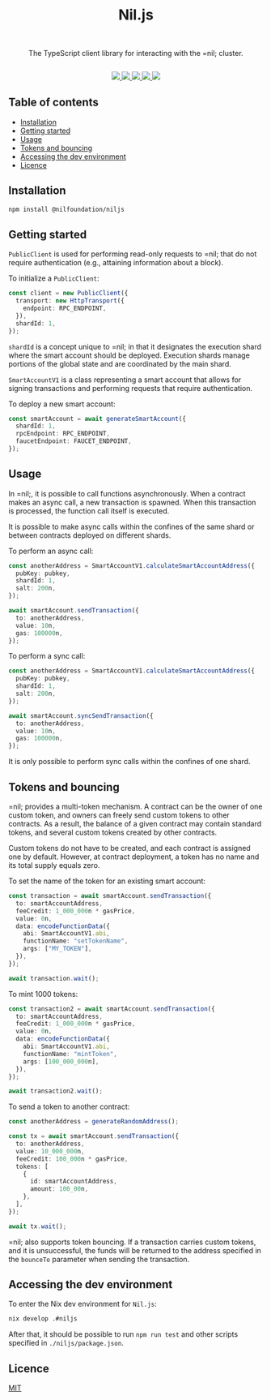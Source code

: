<h1 align="center">Nil.js</h1>

<br />

<p align="center">
  The TypeScript client library for interacting with the =nil; cluster.
</p>

<row style="display: flex; gap: 10px;"><p align="center">
<a href="https://github.com/NilFoundation/nil.js/actions/workflows/build.yaml">
<picture>
<img src="https://img.shields.io/github/actions/workflow/status/NilFoundation/nil.js/.github%2Fworkflows%2Fbuild.yaml"/>
</picture>
</a>
<a href="https://www.npmjs.com/package/@nilfoundation/niljs">
<picture>
<img src="https://img.shields.io/npm/dy/%40nilfoundation%2Fniljs"/>
</picture>
</a>
<a href="https://github.com/NilFoundation/nil.js">
<picture>
<img src="https://img.shields.io/github/stars/NilFoundation/nil.js"/>
</picture>
</a>
<a href="https://github.com/NilFoundation/nil.js/actions/workflows/build.yaml">
<picture>
<img src="https://img.shields.io/npm/v/%40nilfoundation%2Fniljs"/>
</picture>
</a>
<a href="https://github.com/NilFoundation/nil.js">
<picture>
<img src="https://img.shields.io/github/forks/NilFoundation/nil.js"/>
</picture>
</a>

</p>
</row>

## Table of contents

- [Installation](#installation)
- [Getting started](#getting-started)
- [Usage](#usage)
- [Tokens and bouncing](#tokens-and-bouncing)
- [Accessing the dev environment](#accessing-the-dev-environment)
- [Licence](#licence)

## Installation

```bash
npm install @nilfoundation/niljs
```

## Getting started

`PublicClient` is used for performing read-only requests to =nil; that do not
require authentication (e.g., attaining information about a block).

To initialize a `PublicClient`:

```typescript
const client = new PublicClient({
  transport: new HttpTransport({
    endpoint: RPC_ENDPOINT,
  }),
  shardId: 1,
});
```

`shardId` is a concept unique to =nil; in that it designates the execution shard
where the smart account should be deployed. Execution shards manage portions of
the global state and are coordinated by the main shard.

`SmartAccountV1` is a class representing a smart account that allows for signing
transactions and performing requests that require authentication.

To deploy a new smart account:

```typescript
const smartAccount = await generateSmartAccount({
  shardId: 1,
  rpcEndpoint: RPC_ENDPOINT,
  faucetEndpoint: FAUCET_ENDPOINT,
});
```

## Usage

In =nil;, it is possible to call functions asynchronously. When a contract makes
an async call, a new transaction is spawned. When this transaction is processed,
the function call itself is executed.

It is possible to make async calls within the confines of the same shard or
between contracts deployed on different shards.

To perform an async call:

```typescript
const anotherAddress = SmartAccountV1.calculateSmartAccountAddress({
  pubKey: pubkey,
  shardId: 1,
  salt: 200n,
});

await smartAccount.sendTransaction({
  to: anotherAddress,
  value: 10n,
  gas: 100000n,
});
```

To perform a sync call:

```typescript
const anotherAddress = SmartAccountV1.calculateSmartAccountAddress({
  pubKey: pubkey,
  shardId: 1,
  salt: 200n,
});

await smartAccount.syncSendTransaction({
  to: anotherAddress,
  value: 10n,
  gas: 100000n,
});
```

It is only possible to perform sync calls within the confines of one shard.

## Tokens and bouncing

=nil; provides a multi-token mechanism. A contract can be the owner of one
custom token, and owners can freely send custom tokens to other contracts. As a
result, the balance of a given contract may contain standard tokens, and several
custom tokens created by other contracts.

Custom tokens do not have to be created, and each contract is assigned one by
default. However, at contract deployment, a token has no name and its total
supply equals zero.

To set the name of the token for an existing smart account:

```ts
const transaction = await smartAccount.sendTransaction({
  to: smartAccountAddress,
  feeCredit: 1_000_000n * gasPrice,
  value: 0n,
  data: encodeFunctionData({
    abi: SmartAccountV1.abi,
    functionName: "setTokenName",
    args: ["MY_TOKEN"],
  }),
});

await transaction.wait();
```

To mint 1000 tokens:

```ts
const transaction2 = await smartAccount.sendTransaction({
  to: smartAccountAddress,
  feeCredit: 1_000_000n * gasPrice,
  value: 0n,
  data: encodeFunctionData({
    abi: SmartAccountV1.abi,
    functionName: "mintToken",
    args: [100_000_000n],
  }),
});

await transaction2.wait();
```

To send a token to another contract:

```ts
const anotherAddress = generateRandomAddress();

const tx = await smartAccount.sendTransaction({
  to: anotherAddress,
  value: 10_000_000n,
  feeCredit: 100_000n * gasPrice,
  tokens: [
    {
      id: smartAccountAddress,
      amount: 100_00n,
    },
  ],
});

await tx.wait();
```

=nil; also supports token bouncing. If a transaction carries custom tokens, and
it is unsuccessful, the funds will be returned to the address specified in the
`bounceTo` parameter when sending the transaction.

## Accessing the dev environment

To enter the Nix dev environment for `Nil.js`:

```bash
nix develop .#niljs
```

After that, it should be possible to run `npm run test` and other scripts
specified in `./niljs/package.json`.

## Licence

[MIT](./LICENCE)
